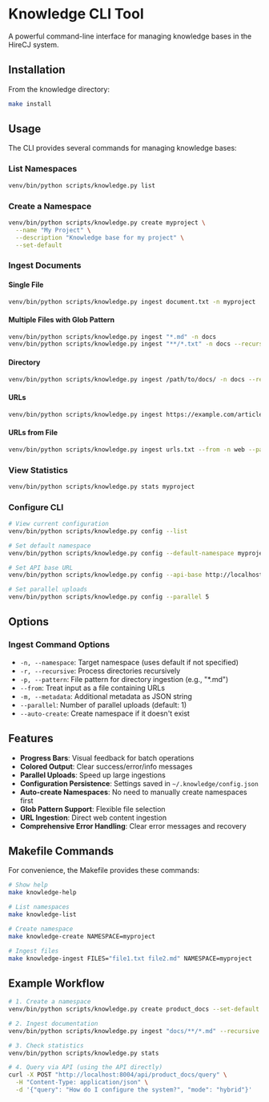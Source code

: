 # Knowledge CLI Tool

A powerful command-line interface for managing knowledge bases in the HireCJ system.

## Installation

From the knowledge directory:
```bash
make install
```

## Usage

The CLI provides several commands for managing knowledge bases:

### List Namespaces
```bash
venv/bin/python scripts/knowledge.py list
```

### Create a Namespace
```bash
venv/bin/python scripts/knowledge.py create myproject \
  --name "My Project" \
  --description "Knowledge base for my project" \
  --set-default
```

### Ingest Documents

#### Single File
```bash
venv/bin/python scripts/knowledge.py ingest document.txt -n myproject
```

#### Multiple Files with Glob Pattern
```bash
venv/bin/python scripts/knowledge.py ingest "*.md" -n docs
venv/bin/python scripts/knowledge.py ingest "**/*.txt" -n docs --recursive
```

#### Directory
```bash
venv/bin/python scripts/knowledge.py ingest /path/to/docs/ -n docs --recursive --pattern "*.md"
```

#### URLs
```bash
venv/bin/python scripts/knowledge.py ingest https://example.com/article1 https://example.com/article2 -n web
```

#### URLs from File
```bash
venv/bin/python scripts/knowledge.py ingest urls.txt --from -n web --parallel 5
```

### View Statistics
```bash
venv/bin/python scripts/knowledge.py stats myproject
```

### Configure CLI
```bash
# View current configuration
venv/bin/python scripts/knowledge.py config --list

# Set default namespace
venv/bin/python scripts/knowledge.py config --default-namespace myproject

# Set API base URL
venv/bin/python scripts/knowledge.py config --api-base http://localhost:8004

# Set parallel uploads
venv/bin/python scripts/knowledge.py config --parallel 5
```

## Options

### Ingest Command Options
- `-n, --namespace`: Target namespace (uses default if not specified)
- `-r, --recursive`: Process directories recursively
- `-p, --pattern`: File pattern for directory ingestion (e.g., "*.md")
- `--from`: Treat input as a file containing URLs
- `-m, --metadata`: Additional metadata as JSON string
- `--parallel`: Number of parallel uploads (default: 1)
- `--auto-create`: Create namespace if it doesn't exist

## Features

- **Progress Bars**: Visual feedback for batch operations
- **Colored Output**: Clear success/error/info messages
- **Parallel Uploads**: Speed up large ingestions
- **Configuration Persistence**: Settings saved in `~/.knowledge/config.json`
- **Auto-create Namespaces**: No need to manually create namespaces first
- **Glob Pattern Support**: Flexible file selection
- **URL Ingestion**: Direct web content ingestion
- **Comprehensive Error Handling**: Clear error messages and recovery

## Makefile Commands

For convenience, the Makefile provides these commands:

```bash
# Show help
make knowledge-help

# List namespaces
make knowledge-list

# Create namespace
make knowledge-create NAMESPACE=myproject

# Ingest files
make knowledge-ingest FILES="file1.txt file2.md" NAMESPACE=myproject
```

## Example Workflow

```bash
# 1. Create a namespace
venv/bin/python scripts/knowledge.py create product_docs --set-default

# 2. Ingest documentation
venv/bin/python scripts/knowledge.py ingest "docs/**/*.md" --recursive --parallel 5

# 3. Check statistics
venv/bin/python scripts/knowledge.py stats

# 4. Query via API (using the API directly)
curl -X POST "http://localhost:8004/api/product_docs/query" \
  -H "Content-Type: application/json" \
  -d '{"query": "How do I configure the system?", "mode": "hybrid"}'
```